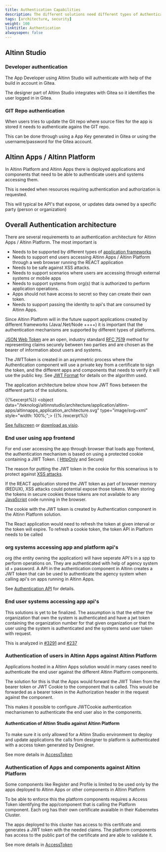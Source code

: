 ```yaml
---
title: Authentication Capabilities
description: The different solutions need different types of Authentication capabilties to support the different users and systems
tags: [architecture, security]
weight: 100
linktitle: Authentication
alwaysopen: false
---
```



## Altinn Studio

### Developer authentication
The App Developer using Altinn Studio will authenticate with help of the build in account in Gitea. 

The designer part of Altinn Studio integrates with Gitea so it identifies the user logged in in Gitea. 

### GIT Repo authentication
When users tries to update the Git repo where source files for the app is stored it needs to authenticate agains the GIT repo.

This can be done through using a App Key generated in Gitea or using the username/password for the  Gitea account. 

## Altinn Apps / Altinn Platform

In Altinn Platform and Altinn Apps there is deployed applications and components that need to be able to authenticate users and systems accessing them.

This is needed when resources requiring authentication and authorization is requested.

This will typical be API's that expose, or updates data owned by a specific party (person or organization)

## Overall Authentication architecture
There are several requirements to an authentication architecture for Altinn Apps / Altinn Platform. 
The most important is

- Needs to be supported by different types of [application frameworks](https://en.wikipedia.org/wiki/Application_framework)
- Needs to support end users accessing Altinn Apps / Altinn Platform through a web browser running the REACT application
- Needs to be safe against XSS attacks. 
- Needs to support scenarios where users are accessing through external systems or mobile apps
- Needs to support systems from org(s) that is authorized to perform application operations.
- Apps should not have access to secret so they can create their own token. 
- Needs to support passing the identity to api's that are consumed by Altinn Apps. 

Since Altinn Platform will in the future support applications created by different frameworks (Java/.Net/Node ++++) it is 
important that the authentication mechanisms are supported by different types of platforms.

[JSON Web Token](https://jwt.io/) are an open, industry standard [RFC 7519](https://tools.ietf.org/html/rfc7519) method for 
representing claims securely between two parties and are chosen as the bearer of information about users and systems.

The JWTToken is created in an asymmetric process where the Authentication component will use a private key from a 
certificate to sign the token, and the different apps and components that needs
to verify it will use the public key. See [JWT Format](jwt-format) for details on the algorithm used.

The application architecture below show how JWT flows between the different parts of the solutions.

{{%excerpt%}}
<object data="/teknologi/altinnstudio/architecture/application/altinn-apps/altinnapps_application_architecture.svg" type="image/svg+xml" style="width: 100%;";></object>
{{% /excerpt%}}

[See fullscreen](/teknologi/altinnstudio/architecture/application/altinn-apps/altinnapps_application_architecture.svg) or [download as visio](/teknologi/altinnstudio//architecture/application/altinn-apps/altinnapps_application_architecture.vsdx).

### End user using app frontend 
For end user accessing the app through browser that loads app frontend, the authentication mechanism is based on using a 
protected cookie containing a JWT Token. ( [HttpOnly](https://www.owasp.org/index.php/HttpOnly) and Secure)

The reason for putting the JWT token in the cookie for this scenarious is to protect 
against [XSS attacks](https://www.owasp.org/index.php/Cross-site_Scripting_(XSS)). 

If the REACT application stored the JWT token as part of browser memory (REDUX), XSS attacks could potential expose those tokens. 
When storing the tokens in secure cookies those tokens are not available to any [JavaScript](https://en.wikipedia.org/wiki/JavaScript) code running in the browser.

The cookie with the JWT token is created by Authentication component in the Altinn Platform solution. 

The React application would need to refresh the token at given interval or the token will expire. 
To refresh a cookie token, the token API in Platform needs to be called

### org systems accessing app and platform  api's
org (the entity owning the application) will have seperate API's in a spp to perform operations on. They are authenticated with 
help of agency system id + password. A API in the authentication component
in Altinn creates a JWT token that can be used to authenticate the agency system when 
calling api's on apps running in Altinn Apps.

See [Authentication API](authentication-api) for details.

### End user systems accessing app api's
This solutions is yet to be finalized. The assumption is that the either the organization that own
the system is authenticated and have a jwt token containing the organization number for that given 
organization or that the user using the system is authenticated and the systems send user token with request. 

This is analyzed in [#3291](https://github.com/Altinn/altinn-studio/issues/3291) and [#237](https://github.com/Altinn/altinn-studio/issues/237)

### Authentication of users in Altinn Apps against Altinn Platform
Applications hosted in a Altinn Apps solution would in many cases need to authenticate the end user against the different Altinn Platform components.

The solution for this is that the Apps would forward the JWT Token from the bearer token or JWT Cookie to the component that is called. This would
be forwarded as a bearer token in the Authorization header in the request against the component.

This makes it possible to configure JWTCookie authentication mechanismen to authenticate the end user also in the components.

#### Authentication of Altinn Studio against Altinn Platform
To make sure it is only allowed for a Altinn Studio environment to deploy and update applications the
calls from designer to platform is authenticated with a access token generated by Designer. 


See more details in [AccessToken](accesstoken)

### Authentication of Apps and components against Altinn Platform
Some components like Register and Profile is limited to be used only by the apps deployed to Altinn Apps or other components
in Altinn Platform

To be able to enforce this the platform components requires a Access Token identifying the app/component that is calling
the Platform component. Each org has their own certificate avaialble in their Kubernetes Cluster.

The apps deployed to this cluster has access to this certifcate and generates a JWT token with the needed claims. 
The platform components has access to the public part of the certificate and are able to validate it. 

See more details in [AccessToken](accesstoken)
